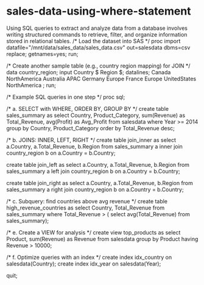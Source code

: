 # sales-data-using-where-statement
Using SQL queries to extract and analyze data from a database involves writing structured commands to retrieve, filter, and organize information stored in relational tables.
/* Load the dataset into SAS */
proc import datafile="/mnt/data/sales_data/sales_data.csv"
    out=salesdata
    dbms=csv
    replace;
    getnames=yes;
run;

/* Create another sample table (e.g., country region mapping) for JOIN */
data country_region;
    input Country $ Region $;
    datalines;
Canada NorthAmerica
Australia APAC
Germany Europe
France Europe
UnitedStates NorthAmerica
;
run;

/* Example SQL queries in one step */
proc sql;

/* a. SELECT with WHERE, ORDER BY, GROUP BY */
create table sales_summary as
select Country, Product_Category,
       sum(Revenue) as Total_Revenue,
       avg(Profit) as Avg_Profit
from salesdata
where Year >= 2014
group by Country, Product_Category
order by Total_Revenue desc;

/* b. JOINS: INNER, LEFT, RIGHT */
create table join_inner as
select a.Country, a.Total_Revenue, b.Region
from sales_summary a
inner join country_region b
on a.Country = b.Country;

create table join_left as
select a.Country, a.Total_Revenue, b.Region
from sales_summary a
left join country_region b
on a.Country = b.Country;

create table join_right as
select a.Country, a.Total_Revenue, b.Region
from sales_summary a
right join country_region b
on a.Country = b.Country;

/* c. Subquery: find countries above avg revenue */
create table high_revenue_countries as
select Country, Total_Revenue
from sales_summary
where Total_Revenue > (
      select avg(Total_Revenue)
      from sales_summary);

/* e. Create a VIEW for analysis */
create view top_products as
select Product, sum(Revenue) as Revenue
from salesdata
group by Product
having Revenue > 10000;

/* f. Optimize queries with an index */
create index idx_country on salesdata(Country);
create index idx_year on salesdata(Year);

quit;
